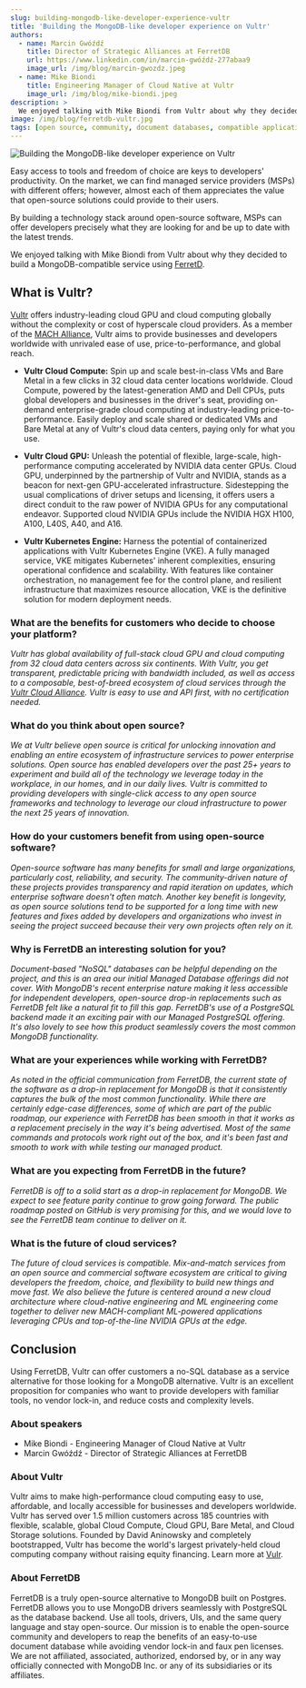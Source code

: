```yaml
---
slug: building-mongodb-like-developer-experience-vultr
title: 'Building the MongoDB-like developer experience on Vultr'
authors:
  - name: Marcin Gwóźdź
    title: Director of Strategic Alliances at FerretDB
    url: https://www.linkedin.com/in/marcin-gwóźdź-277abaa9
    image_url: /img/blog/marcin-gwozdz.jpeg
  - name: Mike Biondi
    title: Engineering Manager of Cloud Native at Vultr
    image_url: /img/blog/mike-biondi.jpeg
description: >
  We enjoyed talking with Mike Biondi from Vultr about why they decided to build a MongoDB-compatible service using FerretDB.
image: /img/blog/ferretdb-vultr.jpg
tags: [open source, community, document databases, compatible applications]
---
```


![Building the MongoDB-like developer experience on Vultr](/img/blog/ferretdb-vultr.jpg)

Easy access to tools and freedom of choice are keys to developers' productivity.
On the market, we can find managed service providers (MSPs) with different offers; however, almost each of them appreciates the value that open-source solutions could provide to their users.

<!--truncate-->

By building a technology stack around open-source software, MSPs can offer developers precisely what they are looking for and be up to date with the latest trends.

We enjoyed talking with Mike Biondi from Vultr about why they decided to build a MongoDB-compatible service using [FerretD](https://www.ferretdb.com).

## What is Vultr?

[Vultr](https://www.vultr.com/) offers industry-leading cloud GPU and cloud computing globally
without the complexity or cost of hyperscale cloud providers.
As a member of the [MACH Alliance](https://the.machalliance.org/book/vultr), Vultr aims to provide businesses and developers worldwide with unrivaled ease of use, price-to-performance, and global reach.

- **Vultr Cloud Compute:**
  Spin up and scale best-in-class VMs and Bare Metal in a few clicks in 32 cloud data center locations worldwide.
  Cloud Compute, powered by the latest-generation AMD and Dell CPUs, puts global developers and businesses in the driver's seat, providing on-demand enterprise-grade cloud computing at industry-leading price-to-performance.
  Easily deploy and scale shared or dedicated VMs and Bare Metal at any of Vultr's cloud data centers, paying only for what you use.

- **Vultr Cloud GPU:**
  Unleash the potential of flexible, large-scale, high-performance computing accelerated by NVIDIA data center GPUs.
  Cloud GPU, underpinned by the partnership of Vultr and NVIDIA, stands as a beacon for next-gen GPU-accelerated infrastructure.
  Sidestepping the usual complications of driver setups and licensing, it offers users a direct conduit to the raw power of NVIDIA GPUs for any computational endeavor.
  Supported cloud NVIDIA GPUs include the NVIDIA HGX H100, A100, L40S, A40, and A16.

- **Vultr Kubernetes Engine:**
  Harness the potential of containerized applications with Vultr Kubernetes Engine (VKE).
  A fully managed service, VKE mitigates Kubernetes' inherent complexities, ensuring operational confidence and scalability.
  With features like container orchestration, no management fee for the control plane, and resilient infrastructure that maximizes resource allocation, VKE is the definitive solution for modern deployment needs.

### What are the benefits for customers who decide to choose your platform?

_Vultr has global availability of full-stack cloud GPU and cloud computing from 32 cloud data centers across six continents. With Vultr, you get transparent, predictable pricing with bandwidth included, as well as access to a composable, best-of-breed ecosystem of cloud services through the [Vultr Cloud Alliance](https://www.vultr.com/cloudalliance/). Vultr is easy to use and API first, with no certification needed._

### What do you think about open source?

_We at Vultr believe open source is critical for unlocking innovation and enabling an entire ecosystem of infrastructure services to power enterprise solutions. Open source has enabled developers over the past 25+ years to experiment and build all of the technology we leverage today in the workplace, in our homes, and in our daily lives. Vultr is committed to providing developers with single-click access to any open source frameworks and technology to leverage our cloud infrastructure to power the next 25 years of innovation._

### How do your customers benefit from using open-source software?

_Open-source software has many benefits for small and large organizations, particularly cost, reliability, and security. The community-driven nature of these projects provides transparency and rapid iteration on updates, which enterprise software doesn't often match. Another key benefit is longevity, as open source solutions tend to be supported for a long time with new features and fixes added by developers and organizations who invest in seeing the project succeed because their very own projects often rely on it._

### Why is FerretDB an interesting solution for you?

_Document-based "NoSQL" databases can be helpful depending on the project, and this is an area our initial Managed Database offerings did not cover. With MongoDB's recent enterprise nature making it less accessible for independent developers, open-source drop-in replacements such as FerretDB felt like a natural fit to fill this gap. FerretDB's use of a PostgreSQL backend made it an exciting pair with our Managed PostgreSQL offering. It's also lovely to see how this product seamlessly covers the most common MongoDB functionality._

### What are your experiences while working with FerretDB?

_As noted in the official communication from FerretDB, the current state of the software as a drop-in replacement for MongoDB is that it consistently captures the bulk of the most common functionality. While there are certainly edge-case differences, some of which are part of the public roadmap, our experience with FerretDB has been smooth in that it works as a replacement precisely in the way it's being advertised. Most of the same commands and protocols work right out of the box, and it's been fast and smooth to work with while testing our managed product._

### What are you expecting from FerretDB in the future?

_FerretDB is off to a solid start as a drop-in replacement for MongoDB. We expect to see feature parity continue to grow going forward. The public roadmap posted on GitHub is very promising for this, and we would love to see the FerretDB team continue to deliver on it._

### What is the future of cloud services?

_The future of cloud services is compatible. Mix-and-match services from an open source and commercial software ecosystem are critical to giving developers the freedom, choice, and flexibility to build new things and move fast. We also believe the future is centered around a new cloud architecture where cloud-native engineering and ML engineering come together to deliver new MACH-compliant ML-powered applications leveraging CPUs and top-of-the-line NVIDIA GPUs at the edge._

## Conclusion

Using FerretDB, Vultr can offer customers a no-SQL database as a service alternative for those looking for a MongoDB alternative.
Vultr is an excellent proposition for companies who want to provide developers with familiar tools, no vendor lock-in, and reduce costs and complexity levels.

### About speakers

- Mike Biondi - Engineering Manager of Cloud Native at Vultr
- Marcin Gwóźdź - Director of Strategic Alliances at FerretDB

### About Vultr

Vultr aims to make high-performance cloud computing easy to use, affordable, and locally accessible for businesses and developers worldwide.
Vultr has served over 1.5 million customers across 185 countries with flexible, scalable, global Cloud Compute, Cloud GPU, Bare Metal, and Cloud Storage solutions.
Founded by David Aninowsky and completely bootstrapped, Vultr has become the world's largest privately-held cloud computing company without raising equity financing.
Learn more at [Vulr](https://www.vultr.com).

### About FerretDB

FerretDB is a truly open-source alternative to MongoDB built on Postgres.
FerretDB allows you to use MongoDB drivers seamlessly with PostgreSQL as the database backend.
Use all tools, drivers, UIs, and the same query language and stay open-source.
Our mission is to enable the open-source community and developers to reap the benefits of an easy-to-use document database while avoiding vendor lock-in and faux pen licenses.
We are not affiliated, associated, authorized, endorsed by, or in any way officially connected with MongoDB Inc. or any of its subsidiaries or its affiliates.
